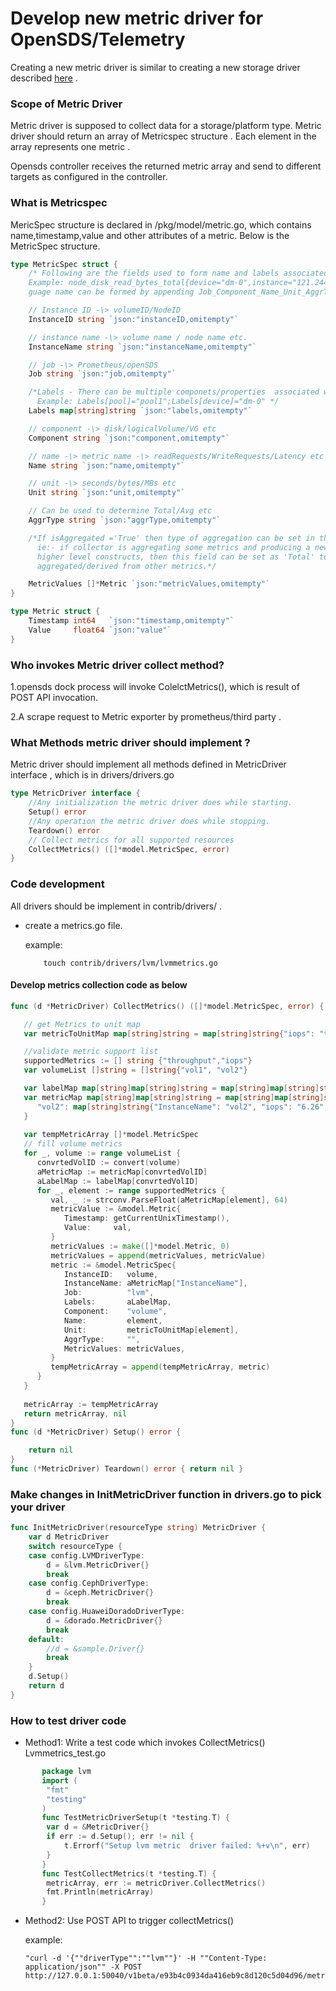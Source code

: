 
# **Develop new metric driver for OpenSDS/Telemetry**

Creating a new metric driver is similar to creating a new storage driver described [here](https://github.com/opensds/opensds/wiki/Develop-new-storage-driver-for-OpenSDS) .
### **Scope of Metric Driver**
Metric driver is supposed to collect data for a storage/platform type. Metric driver should return an array of Metricspec structure . Each element in the array represents one metric .

Opensds controller receives  the returned metric array and send to different targets as configured in the controller.


### **What is Metricspec**

MericSpec structure is declared in /pkg/model/metric.go, which contains name,timestamp,value and other attributes of a metric. Below is the MetricSpec structure.

```go
type MetricSpec struct {
	/* Following are the fields used to form name and labels associated with a Metric, same as Prometheus guage name and labels
	Example: node_disk_read_bytes_total{device="dm-0",instance="121.244.95.60:12419",job="prometheus"}
	guage name can be formed by appending Job_Component_Name_Unit_AggrType */

	// Instance ID -\> volumeID/NodeID
	InstanceID string `json:"instanceID,omitempty"`

	// instance name -\> volume name / node name etc.
	InstanceName string `json:"instanceName,omitempty"`

	// job -\> Prometheus/openSDS
	Job string `json:"job,omitempty"`

	/*Labels - There can be multiple componets/properties  associated with a metric , these are catured using this map
	  Example: Labels[pool]="pool1";Labels[device]="dm-0" */
	Labels map[string]string `json:"labels,omitempty"`

	// component -\> disk/logicalVolume/VG etc
	Component string `json:"component,omitempty"`

	// name -\> metric name -\> readRequests/WriteRequests/Latency etc
	Name string `json:"name,omitempty"`

	// unit -\> seconds/bytes/MBs etc
	Unit string `json:"unit,omitempty"`

	// Can be used to determine Total/Avg etc
	AggrType string `json:"aggrType,omitempty"`

	/*If isAggregated ='True' then type of aggregation can be set in this field
	  ie:- if collector is aggregating some metrics and producing a new metric of
	  higher level constructs, then this field can be set as 'Total' to indicate it is
	  aggregated/derived from other metrics.*/

	MetricValues []*Metric `json:"metricValues,omitempty"`
}

type Metric struct {
	Timestamp int64   `json:"timestamp,omitempty"`
	Value     float64 `json:"value"`
}

```


### **Who invokes Metric driver collect method?**

1.opensds dock process will invoke ColelctMetrics(), which is result of  POST API invocation.

2.A scrape request to Metric exporter by prometheus/third party .

### **What Methods metric driver should implement ?**

Metric driver should implement all methods defined in MetricDriver interface , which is  in drivers/drivers.go

```go
type MetricDriver interface {
	//Any initialization the metric driver does while starting.
	Setup() error
	//Any operation the metric driver does while stopping.
	Teardown() error
	// Collect metrics for all supported resources
	CollectMetrics() ([]*model.MetricSpec, error)
}

```

### **Code development**

All drivers should be implement in contrib/drivers/<driver type> .

*   create a <yourdriver>metrics.go file.

    example:
    ```
        touch contrib/drivers/lvm/lvmmetrics.go
    ```
#### **Develop metrics collection code as  below**

```go
func (d *MetricDriver) CollectMetrics() ([]*model.MetricSpec, error) {

   // get Metrics to unit map
   var metricToUnitMap map[string]string = map[string]string{"iops": "tps", "throughput": "kbs"}

   //validate metric support list
   supportedMetrics := [] string {"throughput","iops"}
   var volumeList []string = []string{"vol1", "vol2"}

   var labelMap map[string]map[string]string = map[string]map[string]string{"vol1": map[string]string{"device": "vol1_name"}, "vol2": map[string]string{"device": "vol2_name"}}
   var metricMap map[string]map[string]string = map[string]map[string]string{"vol1": map[string]string{"InstanceName": "vol1", "iops": "8.77", "read_throughput": "12.22", "response_time": "0.01", "service_time": "0.01", "write_throughput": "32.56", "utilization": "12.21"},
      "vol2": map[string]string{"InstanceName": "vol2", "iops": "6.26", "throughput": "8.27"},
   }
      
   var tempMetricArray []*model.MetricSpec
   // fill volume metrics
   for _, volume := range volumeList {
      convrtedVolID := convert(volume)
      aMetricMap := metricMap[convrtedVolID]
      aLabelMap := labelMap[convrtedVolID]
      for _, element := range supportedMetrics {
         val, _ := strconv.ParseFloat(aMetricMap[element], 64)
         metricValue := &model.Metric{
            Timestamp: getCurrentUnixTimestamp(),
            Value:     val,
         }
         metricValues := make([]*model.Metric, 0)
         metricValues = append(metricValues, metricValue)
         metric := &model.MetricSpec{
            InstanceID:   volume,
            InstanceName: aMetricMap["InstanceName"],
            Job:          "lvm",
            Labels:       aLabelMap,
            Component:    "volume",
            Name:         element,
            Unit:         metricToUnitMap[element],
            AggrType:     "",
            MetricValues: metricValues,
         }
         tempMetricArray = append(tempMetricArray, metric)
      }
   }
   
   metricArray := tempMetricArray
   return metricArray, nil
}
func (d *MetricDriver) Setup() error {

	return nil
}
func (*MetricDriver) Teardown() error { return nil }

```
### Make changes in InitMetricDriver function in drivers.go  to pick your driver 
```go
func InitMetricDriver(resourceType string) MetricDriver {
	var d MetricDriver
	switch resourceType {
	case config.LVMDriverType:
		d = &lvm.MetricDriver{}
		break
	case config.CephDriverType:
		d = &ceph.MetricDriver{}
		break
	case config.HuaweiDoradoDriverType:
		d = &dorado.MetricDriver{}
		break
	default:
		//d = &sample.Driver{}
		break
	}
	d.Setup()
	return d
}
```

###    **How to test driver code**

*   Method1:
     Write a test code which invokes CollectMetrics()
 Lvmmetrics_test.go
```go
       package lvm
       import (
       	"fmt"
       	"testing"
       )
       func TestMetricDriverSetup(t *testing.T) {
       	var d = &MetricDriver{}
       	if err := d.Setup(); err != nil {
       		t.Errorf("Setup lvm metric  driver failed: %+v\n", err)
       	}
       }
       func TestCollectMetrics(t *testing.T) {
       	metricArray, err := metricDriver.CollectMetrics()
       	fmt.Println(metricArray)
       }
```

*   Method2:
     Use  POST API to trigger collectMetrics()
    
    example: 
    ```
    "curl -d '{""driverType"":""lvm""}' -H ""Content-Type: application/json"" -X POST http://127.0.0.1:50040/v1beta/e93b4c0934da416eb9c8d120c5d04d96/metrics 
    ```
    


